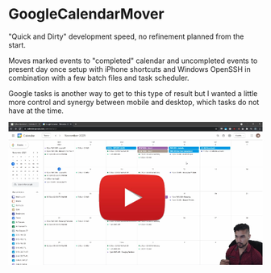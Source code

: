 # GoogleCalendarMover


"Quick and Dirty" development speed, no refinement planned from the start.

Moves marked events to "completed" calendar and uncompleted events to present day once setup with iPhone shortcuts and Windows OpenSSH in combination with a few batch files and task scheduler.

Google tasks is another way to get to this type of result but I wanted a little more control and synergy between mobile and desktop, which tasks do not have at the time.

[![click](https://github.com/MatthewHoque/Google-Calendar-Mover/blob/main/readMeSources/googlecalendarmover.png?raw=true)](https://youtu.be/rCv-Rt_5bC4?t=457)
